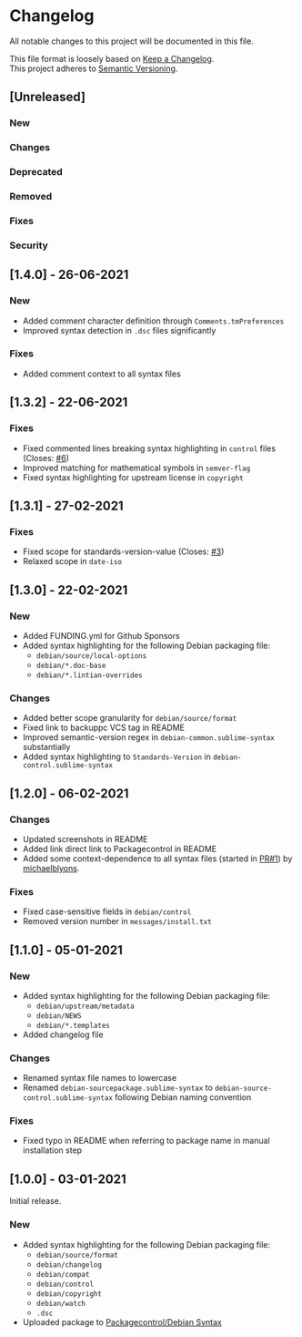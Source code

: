 # Changelog

All notable changes to this project will be documented in this file.

This file format is loosely based on [Keep a Changelog](https://keepachangelog.com/en/1.0.0/).\
This project adheres to [Semantic Versioning](https://semver.org/spec/v2.0.0.html).

## [Unreleased]

### New
### Changes
### Deprecated
### Removed
### Fixes
### Security

## [1.4.0] - 26-06-2021

### New
- Added comment character definition through `Comments.tmPreferences`
- Improved syntax detection in `.dsc` files significantly

### Fixes
- Added comment context to all syntax files

## [1.3.2] - 22-06-2021

### Fixes
- Fixed commented lines breaking syntax highlighting in `control` files (Closes: [#6](https://github.com/barnumbirr/sublime-debian/issues/6))
- Improved matching for mathematical symbols in `semver-flag`
- Fixed syntax highlighting for upstream license in `copyright`

## [1.3.1] - 27-02-2021

### Fixes
- Fixed scope for standards-version-value (Closes: [#3](https://github.com/barnumbirr/sublime-debian/issues/3))
- Relaxed scope in `date-iso`

## [1.3.0] - 22-02-2021

### New
- Added FUNDING.yml for Github Sponsors
- Added syntax highlighting for the following Debian packaging file:
     - `debian/source/local-options`
     - `debian/*.doc-base`
     - `debian/*.lintian-overrides`

### Changes
- Added better scope granularity for `debian/source/format`
- Fixed link to backuppc VCS tag in README
- Improved semantic-version regex in `debian-common.sublime-syntax` substantially
- Added syntax highlighting to `Standards-Version` in `debian-control.sublime-syntax`

## [1.2.0] - 06-02-2021

### Changes
- Updated screenshots in README
- Added link direct link to Packagecontrol in README
- Added some context-dependence to all syntax files (started in
[PR#1](https://github.com/barnumbirr/sublime-debian/pull/1)) by [michaelblyons](https://github.com/michaelblyons).

### Fixes
- Fixed case-sensitive fields in `debian/control`
- Removed version number in `messages/install.txt`

## [1.1.0] - 05-01-2021

### New
- Added syntax highlighting for the following Debian packaging file:
     - `debian/upstream/metadata`
     - `debian/NEWS`
     - `debian/*.templates`
- Added changelog file

### Changes
- Renamed syntax file names to lowercase
- Renamed `debian-sourcepackage.sublime-syntax` to `debian-source-control.sublime-syntax` following Debian naming convention

### Fixes
- Fixed typo in README when referring to package name in manual installation step

## [1.0.0] - 03-01-2021

Initial release.

### New
- Added syntax highlighting for the following Debian packaging file:
    -   `debian/source/format`
    -   `debian/changelog`
    -   `debian/compat`
    -   `debian/control`
    -   `debian/copyright`
    -   `debian/watch`
    -   `.dsc`
- Uploaded package to [Packagecontrol/Debian Syntax](https://packagecontrol.io/packages/Debian%20Syntax)
